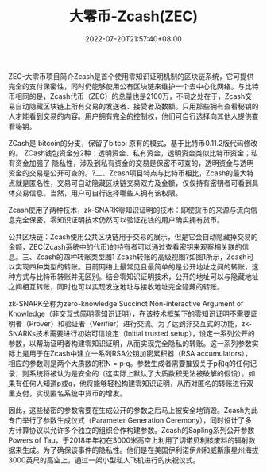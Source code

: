 ﻿---
weight: 
title: "大零币-Zcash(ZEC)"
description: "ZEC-大零币Zcash是首个使用零知识证明机制的区块链系统，它可提供完全的支付保密性，同时仍能够使用公有区块链来维护一个去中心化网络"
date: 2022-07-20T21:57:40+08:00
lastmod: 2022-07-20T16:45:40+08:00
draft: false
authors: ["june"]
featuredImage: "310.png"
link: "https://1234btc.com/qk/dalingbi-zcashzec.html"
tags: ["数字代币","大零币-Zcash(ZEC)"]
categories: ["navigation"]
navigation: ["数字代币"]
lightgallery: true
toc: true
pinned: false
recommend: false
recommend1: false
---
ZEC-大零币项目简介Zcash是首个使用零知识证明机制的区块链系统，它可提供完全的支付保密性，同时仍能够使用公有区块链来维护一个去中心化网络。与比特币相同的是，Zcash代币（ZEC）的总量也是2100万，不同之处在于，Zcash交易自动隐藏区块链上所有交易的发送者、接受者及数额。只用那些拥有查看秘钥的人才能看到交易的内容。用户拥有完全的控制权，他们可自行选择向其他人提供查看秘钥。

ZCash是 bitcoin的分支，保留了bitcoi 原有的模式，基于比特币0.11.2版代码修改的。 ZCash钱包资金分2种：透明资金、私有资金，透明资金类似比特币资金；私有资金加强了 隐私性，涉及到私有资金的交易是保密不可查的，透明资金与透明资金的交易是公开可查的。?二、Zcash项目特点与比特币相比，Zcash的最大特点就是匿名性，交易可自动隐藏区块链交易双方及金额，仅仅持有密钥者可看到具体交易信息。当然，用户可自行选择哪些人拥有该权限。

Zcash使用了两种技术，zk-SNARK零知识证明的技术：即使货币的来源与流向信息完全保密，零知识证明技术仍然可以验证花钱的用户确实拥有货币。

公共区块链：Zcash使用公共区块链用于交易的展示，但是它会自动隐藏掉交易的金额，ZEC(Zcash系统中的代币)的持有者可以通过查看密钥来观察相关联的信息。三、Zcash的四种转账类型图1 Zcash转账的高级视图?如图1所示，Zcash可以实现四种类型的转账。目前网络上最常见且最简单的是公开地址之间的转账，这种方式与比特币转账并无区别。结合零知识证明技术，公开的地址可以与隐藏地址之间相互转账，同时也可以实现发送地址与接收地址完全隐藏的转账。

zk-SNARK全称为zero-knowledge Succinct Non-interactive Argument of Knowledge（非交互式简明零知识证明），在该技术框架下的零知识证明不需要证明者（Prover）和验证者（Verifier）进行交流。为了达到非交互式的功能，zk-SNARKs技术需要进行初始可信设定（Initial trusted setup），设定一系列公开的参数，以帮助证明者构建零知识证明，从而实现完全隐私的转账。这一系列参数实际上是用于在Zcash中建立一系列RSA公钥加密累积器（RSA accumulators），相应的参数则是两个大质数的积N = p·q。参数生成者需要摧毁关于p和q的任何记录，则系统将被认为是安全的（这实际上默认了大质数积无法被破解的假设）。如果有任何人知道p或q，他将能够轻松构建零知识证明，从而对匿名的转账进行双重支付，实现匿名系统中货币的增发。

因此，这些秘密的参数需要在生成公开的参数之后马上被安全地销毁。Zcash为此专门举行了参数生成仪式（Parameter Generation Ceremony），同时设计了多方计算协议以允许多个独立的组织合作构建参数。Zcash的Sapling系列公开参数Powers of Tau，于2018年年初在3000米高空上利用了切诺贝利核废料的辐射数据来生成。为了确保该事件的隐私性。他们是在美国伊利诺伊州和威斯康星州海拔3000英尺的高空上，通过一架小型私人飞机进行的庆祝仪式。